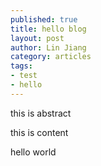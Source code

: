 ```yaml
---
published: true
title: hello blog
layout: post
author: Lin Jiang
category: articles
tags: 
- test
- hello
---
```


this is abstract 

<!-- more -->

this is content 

hello world


